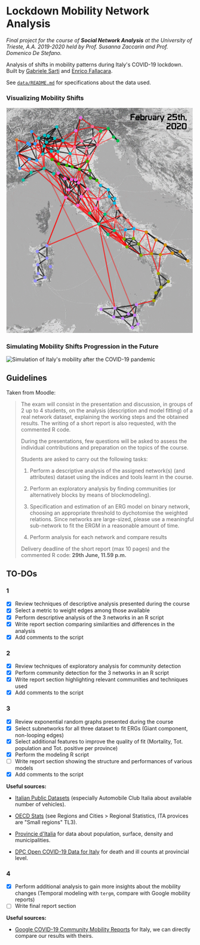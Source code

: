 # Lockdown Mobility Network Analysis

*Final project for the course of **Social Network Analysis** at the University of Trieste, A.A. 2019-2020 held by Prof. Susanna Zaccarin and Prof. Domenico De Stefano.*

Analysis of shifts in mobility patterns during Italy's COVID-19 lockdown. Built by [Gabriele Sarti](https://gsarti.com) and [Enrico Fallacara](https://github.com/enricofallacara).

See [`data/README.md`](data/README.md) for specifications about the data used.

### Visualizing Mobility Shifts

<img src="img/lockdown_mobility.gif" alt="Mobility in Italy during the 2020 COVID-19 Lockdown" width=500px>

### Simulating Mobility Shifts Progression in the Future

<img src="img/stergm_sim.gif" alt="Simulation of Italy's mobility after the COVID-19 pandemic">


## Guidelines

Taken from Moodle:

> The exam will consist in the presentation and discussion, in groups of 2 up to 4 students, on the analysis (description and model fitting) of a real network dataset, explaining the working steps and the obtained results. The writing of a short report is also requested, with the commented R code.
>
> During the presentations, few questions will be asked to assess the individual contributions and preparation on the topics of the course.
>
> Students are asked to carry out the following tasks:
>
> 1) Perform a descriptive analysis of the assigned network(s) (and attributes) dataset using the indices and tools learnt in the course.
>
> 2) Perform an exploratory analysis by finding communities (or alternatively blocks by means of blockmodeling).
>
> 3) Specification and estimation of an ERG model on binary network, choosing an appropriate threshold to dychotomise the weighted relations. Since networks are large-sized, please use a meaningful sub-network to fit the ERGM in a reasonable amount of time.
>
> 4) Perform analysis for each network and compare results
>
>Delivery deadline of the short report (max 10 pages) and the commented R code: **29th June, 11.59 p.m.**

## TO-DOs

### 1

- [x] Review techniques of descriptive analysis presented during the course
- [x] Select a metric to weight edges among those available
- [x] Perform descriptive analysis of the 3 networks in an R script
- [x] Write report section comparing similarities and differences in the analysis
- [x] Add comments to the script

### 2

- [x] Review techniques of exploratory analysis for community detection
- [x] Perform community detection for the 3 networks in an R script
- [x] Write report section highlighting relevant communities and techniques used
- [x] Add comments to the script

### 3

- [x] Review exponential random graphs presented during the course
- [x] Select subnetworks for all three dataset to fit ERGs (Giant component, non-looping edges)
- [x] Select additional features to improve the quality of fit (Mortality, Tot. population and Tot. positive per province)
- [x] Perform the modeling R script
- [ ] Write report section showing the structure and performances of various models
- [x] Add comments to the script

**Useful sources:**

- [Italian Public Datasets](https://github.com/italia/awesome-italian-public-datasets) (especially Automobile Club Italia about available number of vehicles).

- [OECD Stats](https://stats.oecd.org/) (see Regions and Cities > Regional Statistics, ITA provices are "Small regions" TL3).

- [Provincie d'Italia](https://it.wikipedia.org/wiki/Province_d%27Italia) for data about population, surface, density and municipalities.

- [DPC Open COVID-19 Data for Italy](https://github.com/pcm-dpc/COVID-19) for death and ill counts at provincial level.

### 4

- [x] Perform additional analysis to gain more insights about the mobility changes (Temporal modeling with `tergm`, compare with Google mobility reports)
- [ ] Write final report section

**Useful sources:**

- [Google COVID-19 Community Mobility Reports](https://www.google.com/covid19/mobility/) for Italy, we can directly compare our results with theirs.